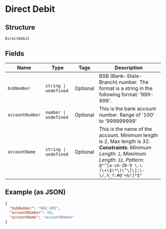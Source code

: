
# Direct Debit

## Structure

`DirectDebit`

## Fields

| Name | Type | Tags | Description |
|  --- | --- | --- | --- |
| `bsbNumber` | `string \| undefined` | Optional | BSB (Bank-State-Branch) number. The format is a string in the following format:&nbsp;‘999-999’. |
| `accountNumber` | `number \| undefined` | Optional | This is the bank account number. Range of '100' to '999999999' |
| `accountName` | `string \| undefined` | Optional | This is the name of the account. Minimum length is 2, Max length is 32.<br>**Constraints**: *Minimum Length*: `2`, *Maximum Length*: `32`, *Pattern*: `@"^[a-zA-Z0-9 \.\(\+\$\*\)\^\[\];\-\/,%_?:#@'=&!]*$"` |

## Example (as JSON)

```json
{
  "bsbNumber": "062-205",
  "accountNumber": 68,
  "accountName": "accountName4"
}
```

